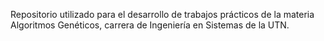 Repositorio utilizado para el desarrollo de trabajos prácticos de la materia Algoritmos Genéticos, carrera de Ingeniería en Sistemas de la UTN.
